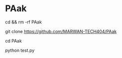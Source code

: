 # PAak



cd && rm -rf PAak

git clone https://github.com/MARWAN-TECH404/PAak

cd PAak

python test.py
